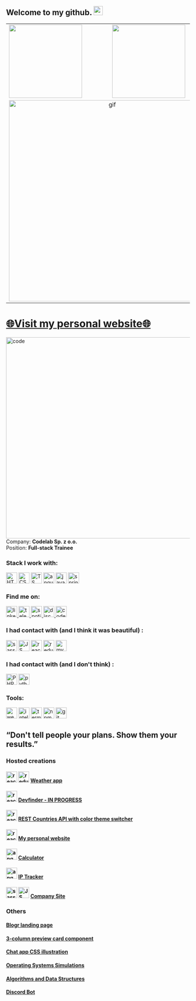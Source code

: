 ## Welcome to my github. <img src="https://media.giphy.com/media/hvRJCLFzcasrR4ia7z/giphy.gif" width="25px">
<table>
  <tr>
    <td valign="top">
      <img src="https://github-readme-stats.vercel.app/api/top-langs/?username=radzikoska123&layout=compact&show_icons=true&icon_color=34abeb&theme=radical" height="200" /></td>
    <td valign="top"><img src="https://github-readme-stats.vercel.app/api?username=radzikoska123&show_icons=true&theme=radical" height="200" /></td>
  </tr>
  <tr>
  <td colspan="2" align="center">
    <a href="https://www.codewars.com/users/radzikoska123">
    <img align="center" src="https://www.codewars.com/users/radzikoska123/badges/large" alt="gif" width="550"/>
    </a>
    </td>
  </tr>
</table>
<!-- https://www.codewars.com/users/radzikoska123/badges/large -->
<a href="https://jakub-radzik.ovh"><h1>🌐Visit my personal website🌐</h1></a>
<img align="right" src="https://raw.githubusercontent.com/abhisheknaiidu/abhisheknaiidu/master/code.gif" alt="code" width="550"/>

<!-- <img align="right" src="https://github.com/radzikoska123/radzikoska123/blob/main/icons/pepe1.gif" alt="gif" width="550"/> -->
<!-- <img align="right" src="https://github.com/radzikoska123/radzikoska123/blob/main/icons/programming.gif" alt="gif" width="550"/> -->
<div>

  
Company: <b>Codelab Sp. z o.o.</b></br>
Position: <b>Full-stack Trainee</b>

### Stack I work with:
<img src="https://github.com/radzikoska123/radzikoska123/blob/main/icons/html.png" alt="HTML" width="30"/>
<img src="https://github.com/radzikoska123/radzikoska123/blob/main/icons/css-3.png" alt="CSS" width="30"/>
<img src="https://github.com/radzikoska123/radzikoska123/blob/main/icons/typescript.png" alt="TS" width="30"/>
<img src="https://github.com/radzikoska123/radzikoska123/blob/main/icons/angular.svg" alt="angular" width="30"/>
<img src="https://github.com/radzikoska123/radzikoska123/blob/main/icons/java.png" alt="java" width="30"/>
<img src="https://github.com/radzikoska123/radzikoska123/blob/main/icons/spring-logo.png" alt="spring" width="30"/>
</div>


### Find me on:
<div>
  
  <a href="https://www.linkedin.com/in/jakub-radzik-726682174/">
    <img src="https://github.com/radzikoska123/radzikoska123/blob/main/icons/linkedin.svg" alt="linkedin" width="30"/>
  </a>
  
  <a href="https://t.me/KubusRadzik">
    <img src="https://github.com/radzikoska123/radzikoska123/blob/main/icons/telegram.svg" alt="telegram" width="30"/>
  </a>  
  
  <a href="https://open.spotify.com/user/jradzik4?si=ba57331227964218">
    <img src="https://github.com/radzikoska123/radzikoska123/blob/main/icons/spotify.svg" alt="spotify" width="30"/>
  </a>
  
  <a href="https://discordapp.com/users/626702618298941449">
    <img src="https://github.com/radzikoska123/radzikoska123/blob/main/icons/discord.svg" alt="discord" width="30"/>
  </a>
  
  <a href="https://www.codewars.com/users/radzikoska123">
    <img src="https://github.com/radzikoska123/radzikoska123/blob/main/icons/codewars.svg" alt="codewars" width="30"/>
  </a>
  
</div>

<div>
 
### I had contact with (and I think it was beautiful) :
  
<div align="left">
<img src="https://github.com/radzikoska123/radzikoska123/blob/main/icons/sass.svg" alt="sass" width="30"/>
<img src="https://github.com/radzikoska123/radzikoska123/blob/main/icons/js.png" alt="JS" width="30"/>
<img src="https://github.com/radzikoska123/radzikoska123/blob/main/icons/react.png" alt="react" width="30"/>
<img src="https://github.com/radzikoska123/radzikoska123/blob/main/icons/redux.png" alt="redux" width="30"/>
<img src="https://github.com/radzikoska123/radzikoska123/blob/main/icons/mysql.png" alt="mysql" width="30"/>
</div>
  
  
### I had contact with (and I don't think) :
<div>
<img src="https://github.com/radzikoska123/radzikoska123/blob/main/icons/php.png" alt="PHP" width="30"/>
<img src="https://github.com/radzikoska123/radzikoska123/blob/main/icons/python.png" alt="python" width="30"/>
</div>
  
<!-- ### Back-end stack: -->
<!-- <div align="left"> -->
<!-- </div> -->

### Tools:
<div>
<img src="https://github.com/radzikoska123/radzikoska123/blob/main/icons/webstorm.png" alt="webstorm" width="30"/>
<img src="https://github.com/radzikoska123/radzikoska123/blob/main/icons/intellij.png" alt="intellij" width="30"/>
<img src="https://github.com/radzikoska123/radzikoska123/blob/main/icons/terminal.png" alt="terminal" width="30"/>
<img src="https://github.com/radzikoska123/radzikoska123/blob/main/icons/npm-1.png" alt="npm" width="30"/>
<img src="https://github.com/radzikoska123/radzikoska123/blob/main/icons/git.png" alt="git" width="30"/>
</div>

## “Don't tell people your plans. Show them your results.”
### Hosted creations
#### <img src="https://github.com/radzikoska123/radzikoska123/blob/main/icons/react.png" alt="react" width="30"/> <img src="https://github.com/radzikoska123/radzikoska123/blob/main/icons/redux.png" alt="redux" width="30"/> <a href="https://radzikoska123.github.io/weatherApp/">Weather app</a>
#### <img src="https://github.com/radzikoska123/radzikoska123/blob/main/icons/react.png" alt="react" width="30"/> <a href="https://radzikoska123.github.io/devfinder/">Devfinder - IN PROGRESS</a>
#### <img src="https://github.com/radzikoska123/radzikoska123/blob/main/icons/react.png" alt="react" width="30"/> <a href="https://github.com/radzikoska123/Challenges">REST Countries API with color theme switcher</a>
#### <img src="https://github.com/radzikoska123/radzikoska123/blob/main/icons/react.png" alt="react" width="30"/> <a href="https://jakub-radzik.ovh/">My personal website</a>
#### <img src="https://github.com/radzikoska123/radzikoska123/blob/main/icons/angular.svg" alt="angular" width="30"/> <a href="https://radzikoska123.github.io/challenge5host/">Calculator</a>
#### <img src="https://github.com/radzikoska123/radzikoska123/blob/main/icons/angular.svg" alt="angular" width="30"/> <a href="https://radzikoska123.github.io/ip-tracker/">IP Tracker</a>
#### <img src="https://github.com/radzikoska123/radzikoska123/blob/main/icons/sass.svg" alt="sass" width="30"/> <img src="https://github.com/radzikoska123/radzikoska123/blob/main/icons/js.png" alt="JS" width="30"/> <a href="https://bruk-systempol.pl/">Company Site</a>

### Others
#### <a href="https://github.com/radzikoska123/Challenges">Blogr landing page</a>
#### <a href="https://github.com/radzikoska123/Challenges">3-column preview card component</a>
#### <a href="https://github.com/radzikoska123/Challenges">Chat app CSS illustration</a>
#### <a href="https://github.com/radzikoska123/Operating-Systems-Laboratory">Operating Systems Simulations</a>
#### <a href="https://github.com/radzikoska123/Algorithms-and-data-structures">Algorithms and Data Structures</a>
#### <a href="https://github.com/radzikoska123/DiscordBot">Discord Bot</a>


  
<!-- ### Learning: -->
<!-- <div> -->
<!-- <img src="https://github.com/radzikoska123/radzikoska123/blob/main/icons/node.png" alt="NODE" width="30"/> -->
<!-- <img src="https://github.com/radzikoska123/radzikoska123/blob/main/icons/junit5.png" alt="junit5" width="30"/> -->
<!-- <img src="https://github.com/radzikoska123/radzikoska123/blob/main/icons/maven.png" alt="maven" width="25"/> -->
<!-- <img src="https://github.com/radzikoska123/radzikoska123/blob/main/icons/mockito.png" alt="mockito" width="60"/> -->
<!-- </div> -->

<!-- ### Basic knowledge: -->


</div>



<!--
**radzikoska123/radzikoska123** is a ✨ _special_ ✨ repository because its `README.md` (this file) appears on your GitHub profile.

Here are some ideas to get you started:

- 🔭 I’m currently working on ...
- 🌱 I’m currently learning ...
- 👯 I’m looking to collaborate on ...
- 🤔 I’m looking for help with ...
- 💬 Ask me about ...
- 📫 How to reach me: ...
- 😄 Pronouns: ...
- ⚡ Fun fact: ...
-->
